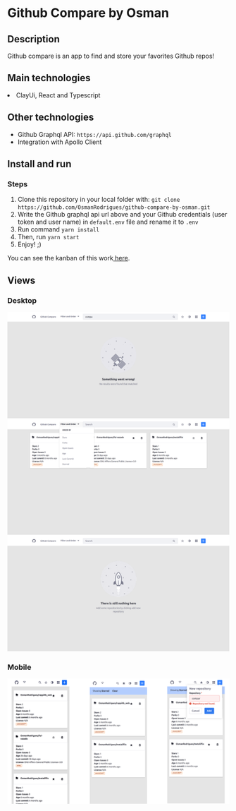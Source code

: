 # Github Compare by Osman

## Description
Github compare is an app to find and store your favorites Github repos!

## Main technologies
<li>ClayUi, React and Typescript</li>     

## Other technologies
+ Github Graphql API: `https://api.github.com/graphql`
+ Integration with Apollo Client

## Install and run

### Steps
1. Clone this repository in your local folder with: `git clone https://github.com/OsmanRodrigues/github-compare-by-osman.git`
2. Write the Github graphql api url above and your Github credentials (user token and user name) in `default.env` file and rename it to `.env`
3. Run command `yarn install`
4. Then, run `yarn start`
5. Enjoy! ;)

You can see the kanban of this work<a target="_blank"  href="https://www.notion.so/f33ca7d40a18496e93bffbe81127b5dc?v=155590c6559b48a7b5c82a5d2789cf6b"> here</a>.

## Views

### Desktop
<kbd>
<img src='https://github.com/OsmanRodrigues/github-compare-by-osman/blob/main/views/github_compare1.png?raw=true' width='auto' heigth='406' align-self='center'>
</kbd>
<kbd>
<img src='https://github.com/OsmanRodrigues/github-compare-by-osman/blob/main/views/github_compare2.png?raw=true' width='auto' heigth='406' align-self='center'>
</kbd>
<kbd>
<img src='https://github.com/OsmanRodrigues/github-compare-by-osman/blob/main/views/github_compare3.png?raw=true' width='auto' heigth='406' align-self='center'>
</kbd>

### Mobile
<kbd>
<img src='https://github.com/OsmanRodrigues/github-compare-by-osman/blob/main/views/github_compare_mobile.png?raw=true' width='auto' heigth='406' align-self='center'>
</kbd>

